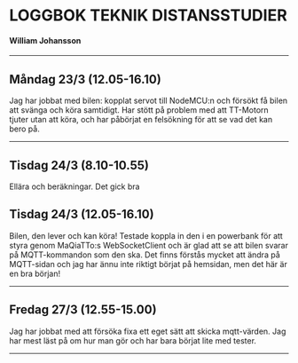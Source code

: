 # LOGGBOK TEKNIK DISTANSSTUDIER
#### William Johansson

-------------

## Måndag 23/3 (12.05-16.10)
Jag har jobbat med bilen: kopplat servot till NodeMCU:n och försökt få bilen att svänga och köra samtidigt. 
Har stött på problem med att TT-Motorn tjuter utan att köra, och har påbörjat en felsökning för att se vad det kan bero på. 

-------------

## Tisdag 24/3 (8.10-10.55)
Ellära och beräkningar. Det gick bra

## Tisdag 24/3 (12.05-16.10)
Bilen, den lever och kan köra! Testade koppla in den i en powerbank för att styra genom MaQiaTTo:s WebSocketClient och är glad
att se att bilen svarar på MQTT-kommandon som den ska. Det finns förstås mycket att ändra på MQTT-sidan och jag har ännu inte riktigt börjat på hemsidan, men det här är en bra början!

-------------

## Fredag 27/3 (12.55-15.00)
Jag har jobbat med att försöka fixa ett eget sätt att skicka mqtt-värden. Jag har mest läst på om hur man gör och har bara börjat lite med tester.

-------------

